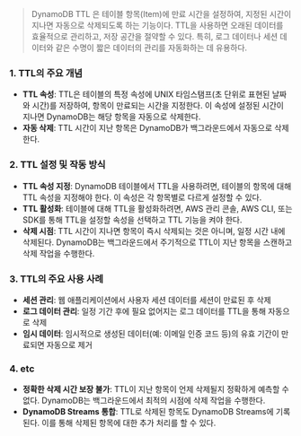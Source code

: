 
> DynamoDB TTL 은 테이블 항목(Item)에 만료 시간을 설정하여, 지정된 시간이 지나면 자동으로 삭제되도록 하는 기능이다. TTL을 사용하면 오래된 데이터를 효율적으로 관리하고, 저장 공간을 절약할 수 있다. 특히, 로그 데이터나 세션 데이터와 같은 수명이 짧은 데이터의 관리를 자동화하는 데 유용하다.

### 1. TTL의 주요 개념

- **TTL 속성**: TTL은 테이블의 특정 속성에 UNIX 타임스탬프(초 단위로 표현된 날짜와 시간)를 저장하여, 항목이 만료되는 시간을 지정한다. 이 속성에 설정된 시간이 지나면 DynamoDB는 해당 항목을 자동으로 삭제한다.
- **자동 삭제**: TTL 시간이 지난 항목은 DynamoDB가 백그라운드에서 자동으로 삭제한다.

### 2. TTL 설정 및 작동 방식

- **TTL 속성 지정**: DynamoDB 테이블에서 TTL을 사용하려면, 테이블의 항목에 대해 TTL 속성을 지정해야 한다. 이 속성은 각 항목별로 다르게 설정할 수 있다.
- **TTL 활성화**: 테이블에 대해 TTL을 활성화하려면, AWS 관리 콘솔, AWS CLI, 또는 SDK를 통해 TTL을 설정할 속성을 선택하고 TTL 기능을 켜야 한다.
- **삭제 시점**: TTL 시간이 지나면 항목이 즉시 삭제되는 것은 아니며, 일정 시간 내에 삭제된다. DynamoDB는 백그라운드에서 주기적으로 TTL이 지난 항목을 스캔하고 삭제 작업을 수행한다.

### 3. TTL의 주요 사용 사례

- **세션 관리**: 웹 애플리케이션에서 사용자 세션 데이터를 세션이 만료된 후 삭제
- **로그 데이터 관리**: 일정 기간 후에 필요 없어지는 로그 데이터를 TTL을 통해 자동으로 삭제
- **임시 데이터**: 임시적으로 생성된 데이터(예: 이메일 인증 코드 등)의 유효 기간이 만료되면 자동으로 제거

### 4. etc

- **정확한 삭제 시간 보장 불가**: TTL이 지난 항목이 언제 삭제될지 정확하게 예측할 수 없다. DynamoDB는 백그라운드에서 최적의 시점에 삭제 작업을 수행한다.
- **DynamoDB Streams 통합**: TTL로 삭제된 항목도 DynamoDB Streams에 기록된다. 이를 통해 삭제된 항목에 대한 추가 처리를 할 수 있다.
